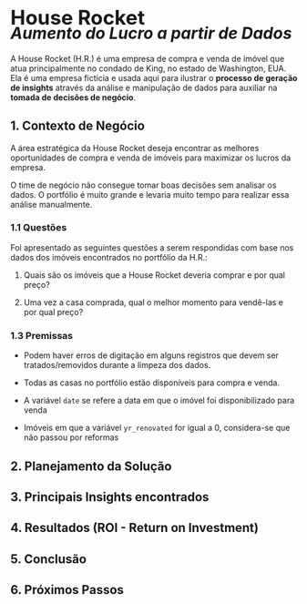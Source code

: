 <h1 style="border-bottom: none; font-size: 2.5em; margin-bottom: 0px"> House Rocket</h1>
<h1 style="margin-top: -10px; font-style: italic">Aumento do Lucro a partir de Dados</h1>

A House Rocket (H.R.) é uma empresa de compra e venda de imóvel que atua principalmente no condado de King, no estado de Washington, EUA. Ela é uma empresa fictícia e usada aqui para ilustrar o **processo de geração de insights** através da análise e manipulação de dados para auxiliar na **tomada de decisões de negócio**.

## **1. Contexto de Negócio**

A área estratégica da House Rocket deseja encontrar as melhores oportunidades de compra e venda de imóveis para maximizar os lucros da empresa. 

O time de negócio não consegue tomar boas decisões sem analisar os dados. O portfólio é muito grande e levaria muito tempo para realizar essa análise manualmente.

### **1.1 Questões**

Foi apresentado as seguintes questões a serem respondidas com base nos dados dos imóveis encontrados no portfólio da H.R.:

1. Quais são os imóveis que a House Rocket deveria comprar e por qual preço?

2. Uma vez a casa comprada, qual o melhor momento para vendê-las e por qual preço?



### **1.3 Premissas**
 
* Podem haver erros de digitação em alguns registros que devem ser tratados/removidos durante a limpeza dos dados.

* Todas as casas no portfólio estão disponíveis para compra e venda.

* A variável `date` se refere a data em que o imóvel foi disponibilizado para venda

* Imóveis em que a variável `yr_renovated` for igual a 0, considera-se que não passou por reformas

## **2. Planejamento da Solução**

## **3. Principais Insights encontrados**

## **4. Resultados (ROI - Return on Investment)**

## **5. Conclusão**

## **6. Próximos Passos**
